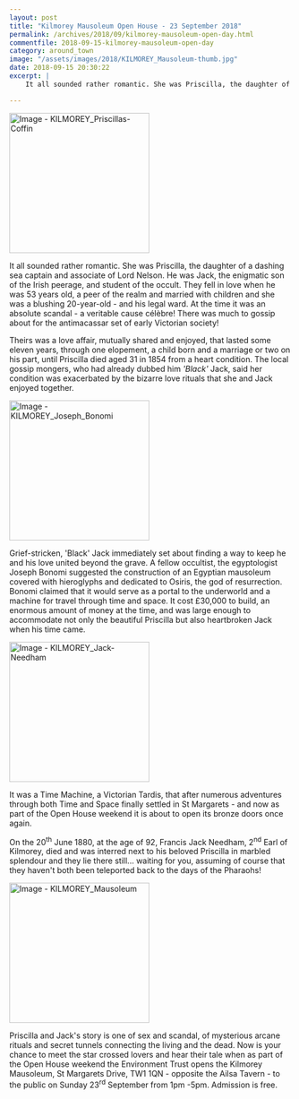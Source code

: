 ```yaml
---
layout: post
title: "Kilmorey Mausoleum Open House - 23 September 2018"
permalink: /archives/2018/09/kilmorey-mausoleum-open-day.html
commentfile: 2018-09-15-kilmorey-mausoleum-open-day
category: around_town
image: "/assets/images/2018/KILMOREY_Mausoleum-thumb.jpg"
date: 2018-09-15 20:30:22
excerpt: |
    It all sounded rather romantic. She was Priscilla, the daughter of a dashing sea captain and associate of Lord Nelson. He was Jack, the enigmatic son of the Irish peerage, and student of the occult. They fell in love when he was 53 years old, a peer of the realm and married with children and she was a blushing 20-year-old - and his legal ward. At the time it was an absolute scandal - a veritable cause c&#233;l&#232;bre! There was much to gossip about for the antimacassar set of early Victorian society!

---
```

<a href="/assets/images/2018/KILMOREY_Priscillas-Coffin.jpg" title="Click for a larger image"><img src="/assets/images/2018/KILMOREY_Priscillas-Coffin-thumb.jpg" width="250" alt="Image - KILMOREY_Priscillas-Coffin"  class="photo right"/></a>

It all sounded rather romantic. She was Priscilla, the daughter of a dashing sea captain and associate of Lord Nelson. He was Jack, the enigmatic son of the Irish peerage, and student of the occult. They fell in love when he was 53 years old, a peer of the realm and married with children and she was a blushing 20-year-old - and his legal ward. At the time it was an absolute scandal - a veritable cause c&#233;l&#232;bre! There was much to gossip about for the antimacassar set of early Victorian society!

Theirs was a love affair, mutually shared and enjoyed, that lasted some eleven years, through one elopement, a child born and a marriage or two on his part, until Priscilla died aged 31 in 1854 from a heart condition. The local gossip mongers, who had already dubbed him  <em>'Black'</em> Jack, said her condition was exacerbated by the bizarre love rituals that she and Jack enjoyed together.

<a href="/assets/images/2018/KILMOREY_Joseph_Bonomi.jpg" title="Click for a larger image"><img src="/assets/images/2018/KILMOREY_Joseph_Bonomi-thumb.jpg" width="250" alt="Image - KILMOREY_Joseph_Bonomi"  class="photo right"/></a>


Grief-stricken, 'Black' Jack immediately set about finding a way to keep he and his love united beyond the grave. A fellow occultist, the egyptologist Joseph Bonomi suggested the construction of an Egyptian mausoleum covered with hieroglyphs and dedicated to Osiris, the god of resurrection. Bonomi claimed that it would serve as a portal to the underworld and a machine for travel through time and space. It cost &pound;30,000 to build, an enormous amount of money at the time, and was large enough to accommodate not only the beautiful Priscilla but also heartbroken Jack when his time came.

<a href="/assets/images/2018/KILMOREY_Jack-Needham.jpg" title="Click for a larger image"><img src="/assets/images/2018/KILMOREY_Jack-Needham-thumb.jpg" width="250" alt="Image - KILMOREY_Jack-Needham"  class="photo right"/></a>

It was a Time Machine, a Victorian Tardis, that after numerous adventures through both Time and Space finally settled in St Margarets - and now as part of the Open House weekend it is about to open its bronze doors once again.

On the 20<sup>th</sup> June 1880, at the age of 92, Francis Jack Needham, 2<sup>nd</sup> Earl of Kilmorey, died and was interred next to his beloved Priscilla in marbled splendour and they lie there still... waiting for you, assuming of course that they haven't both been teleported back to the days of the Pharaohs!

<div class="box" markdown="1">
<a href="/assets/images/2018/KILMOREY_Mausoleum.jpg" title="Click for a larger image"><img src="/assets/images/2018/KILMOREY_Mausoleum-thumb.jpg" width="250" alt="Image - KILMOREY_Mausoleum"  class="photo left"/></a>

Priscilla and Jack's story is one of sex and scandal, of mysterious arcane rituals and secret tunnels connecting the living and the dead. Now is your chance to meet the star crossed lovers and hear their tale when as part of the Open House weekend the Environment Trust opens the Kilmorey Mausoleum, St Margarets Drive, TW1 1QN - opposite the Ailsa Tavern - to the public on Sunday 23<sup>rd</sup> September from 1pm -5pm. Admission is free.

</div>
